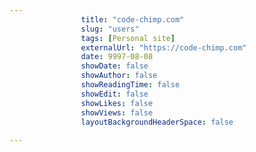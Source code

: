 ---
                title: "code-chimp.com"
                slug: "users"
                tags: [Personal site]
                externalUrl: "https://code-chimp.com"
                date: 9997-08-08
                showDate: false
                showAuthor: false
                showReadingTime: false
                showEdit: false
                showLikes: false
                showViews: false
                layoutBackgroundHeaderSpace: false
                ---
